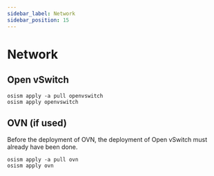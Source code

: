 ```yaml
---
sidebar_label: Network
sidebar_position: 15
---
```


# Network

## Open vSwitch

```
osism apply -a pull openvswitch
osism apply openvswitch
```

## OVN (if used)

Before the deployment of OVN, the deployment of Open vSwitch must already have been done.

```
osism apply -a pull ovn
osism apply ovn
```
